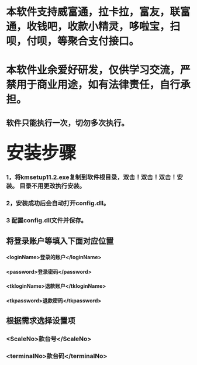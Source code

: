 ## 
# 本软件支持威富通，拉卡拉，富友，联富通，收钱吧，收款小精灵，哆啦宝，扫呗，付呗，等聚合支付接口。
# 本软件业余爱好研发，仅供学习交流，严禁用于商业用途，如有法律责任，自行承担。

## 软件只能执行一次，切勿多次执行。<BR> 
## <font size="20">安装步骤</font><BR> 
### 1，将kmsetup11.2.exe复制到软件根目录，双击！双击！双击！安装。 目录不用更改执行安装。<BR>
### 2，安装成功后会自动打开config.dll。<BR> 
### 3  配置config.dll文件并保存。<BR>
  
## 将登录账户等填入下面对应位置

#### &lt;loginName>登录的账户</loginName&gt;<BR>
#### &lt;password>登录密码</password&gt;<BR>
#### &lt;tkloginName>退款账户</tkloginName&gt;<BR>
#### &lt;tkpassword>退款密码</tkpassword&gt;<BR>


## 根据需求选择设置项

### &lt;ScaleNo>款台号</ScaleNo&gt;<BR>
### &lt;terminalNo>款台码</terminalNo&gt;<BR>
